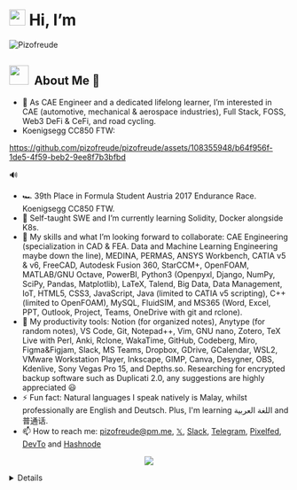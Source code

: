 # <img src="https://github.com/TheDudeThatCode/TheDudeThatCode/blob/master/Assets/Hi.gif" width="29"> Hi, I’m 

![Pizofreude](https://readme-typing-svg.herokuapp.com?font=Inter&color=0079fa&size=30&weight=700&lines=Pizofreude;Call+me+Pizo+or+Hafeez)

<h2 align="left"> <img src="https://media.giphy.com/media/Es9WkET7QSjIItpbLA/giphy.gif" width="35px">&nbsp; About Me 🤵</h2>

- 👀 As CAE Engineer and a dedicated lifelong learner, I’m interested in CAE (automotive, mechanical & aerospace industries), Full Stack, FOSS, Web3 DeFi & CeFi, and road cycling.
- Koenigsegg CC850 FTW:
  

https://github.com/pizofreude/pizofreude/assets/108355948/b64f956f-1de5-4f59-beb2-9ee8f7b3bfbd

🔊
- 🏎️ 39th Place in Formula Student Austria 2017 Endurance Race. Koenigsegg CC850 FTW.
- 🌱 Self-taught SWE and I’m currently learning Solidity, Docker alongside K8s.
- 💞️ My skills and what I’m looking forward to collaborate: CAE Engineering (specialization in CAD & FEA. Data and Machine Learning Engineering maybe down the line), MEDINA, PERMAS, ANSYS Workbench, CATIA v5 & v6, FreeCAD, Autodesk Fusion 360, StarCCM+, OpenFOAM, MATLAB/GNU Octave, PowerBI, Python3 (Openpyxl, Django, NumPy, SciPy, Pandas, Matplotlib), LaTeX, Talend, Big Data, Data Management, IoT, HTML5, CSS3, JavaScript, Java (limited to CATIA v5 scripting), C++ (limited to OpenFOAM), MySQL,   FluidSIM, and MS365 (Word, Excel, PPT, Outlook, Project, Teams, OneDrive with git and rclone).
- :100: My productivity tools: Notion (for organized notes), Anytype (for random notes), VS Code, Git, Notepad++, Vim, GNU nano, Zotero, TeX Live with Perl, Anki, Rclone, WakaTime, GitHub, Codeberg, Miro, Figma&Figjam, Slack, MS Teams, Dropbox, GDrive, GCalendar, WSL2, VMware Workstation Player, Inkscape, GIMP, Canva, Desygner, OBS, Kdenlive, Sony Vegas Pro 15, and  Depths.so. Researching for encrypted backup software such as Duplicati 2.0, any suggestions are highly appreciated 😃
- ⚡ Fun fact: Natural languages I speak natively is Malay, whilst professionally are English and Deutsch. Plus, I'm learning اللغة العربية
 and 普通话.
- 📫 How to reach me: pizofreude@pm.me, [𝕏](https://x.com/HafeezHaqq), [Slack](https://join.slack.com/shareDM/zt-1q181c8ki-QsnhiF0RTIqPaiIU4YoIYQ), [Telegram](https://t.me/HafeezCAE), [Pixelfed](https://pixelfed.de/Pizofreude), [DevTo](https://dev.to/pizofreude) and [Hashnode](https://pizofreude.hashnode.dev/)

<p align="center">
 <a href="https://ko-fi.com/N4N8HJXRG">
    <img src="https://ko-fi.com/img/githubbutton_sm.svg">
</p>

<details>
<summary> :trophy: My Github Stats: </summary>

&nbsp; &nbsp; &nbsp; &nbsp; &nbsp; &nbsp; &nbsp; &nbsp; &nbsp; &nbsp; &nbsp;![Pizofreude's FOSS Contribution](https://github-profile-summary-cards.vercel.app/api/cards/profile-details?username=Pizofreude&theme=github_dark)

<br>

&nbsp; &nbsp; &nbsp; &nbsp;  &nbsp; &nbsp; &nbsp; &nbsp; &nbsp; &nbsp; &nbsp; &nbsp;  &nbsp; &nbsp; &nbsp; &nbsp; &nbsp;  &nbsp; &nbsp; &nbsp; &nbsp; &nbsp; &nbsp; &nbsp;[![Pizofreude's Github Activity](https://github-readme-stats-eight-theta.vercel.app/api?username=pizofreude&show_icons=true&theme=0079fa&text_color=0079fa&bg_color=000000&include_all_commits=true&count_private=true)

<br>

<p align="center">
    
<a href="https://github.com/Pizofreude/github-profile-views-counter">
    <img src="https://komarev.com/ghpvc/?username=Pizofreude">
</a>
    <a href="https://github.com/Pizofreude?tab=followers">
        <img src="https://img.shields.io/github/followers/Pizofreude?label=Followers&style=social&logoColor=0079fa" alt="GitHub Badge">
    </a>
        <a href="https://conventionalcommits.org">
            <img src="https://img.shields.io/badge/Conventional%20Commits-1.0.0-%23FE5196&title_color=0079fa&text_color=0079fa&iconcolor=0079fa?logo=conventionalcommits&logoColor=0079fa">
        </a>
            <a href="https://Visitor-badge.laobi.icu/badge?page_id=pizofreude.pizofreude">
               <img src="https://Visitor-badge.laobi.icu/badge?page_id=pizofreude.pizofreude" alt="Visitors Badge">
            </a>
</p>

<p align="center"><img src="https://profile-counter.glitch.me/github-profile-views-counter/count.svg"  alt="roland :: Pizofreude Visitor's Count" /></p> 

[![An image of @pizofreude's Holopin badges, which is a link to view their full Holopin profile](https://holopin.me/pizofreude)](https://holopin.io/@pizofreude)

 
</details> 
<!---
pizofreude/pizofreude is a ✨ special ✨ repository because its `README.md` (this file) appears on your GitHub profile.
You can click the Preview link to take a look at your changes.
--->
